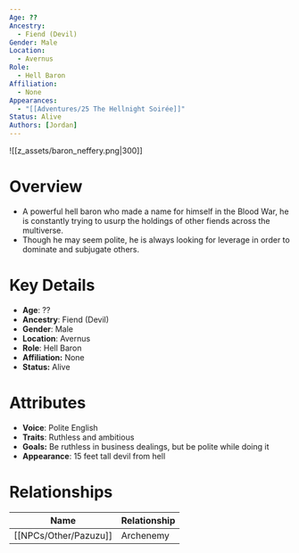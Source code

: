 ```yaml
---
Age: ??
Ancestry:
  - Fiend (Devil)
Gender: Male
Location:
  - Avernus
Role:
  - Hell Baron
Affiliation:
  - None
Appearances:
  - "[[Adventures/25 The Hellnight Soirée]]"
Status: Alive
Authors: [Jordan]
---
```

![[z_assets/baron_neffery.png|300]]

# Overview
- A powerful hell baron who made a name for himself in the Blood War, he is constantly trying to usurp the holdings of other fiends across the multiverse.
- Though he may seem polite, he is always looking for leverage in order to dominate and subjugate others.

# Key Details
- **Age**: ??
- **Ancestry**: Fiend (Devil)
- **Gender**: Male
- **Location**: Avernus
- **Role**: Hell Baron
- **Affiliation:** None
- **Status:** Alive

# Attributes
- **Voice**: Polite English
- **Traits**: Ruthless and ambitious
- **Goals:** Be ruthless in business dealings, but be polite while doing it
- **Appearance**: 15 feet tall devil from hell

# Relationships

| Name       | Relationship |
| ---------- | ------------ |
| [[NPCs/Other/Pazuzu]] | Archenemy    |

